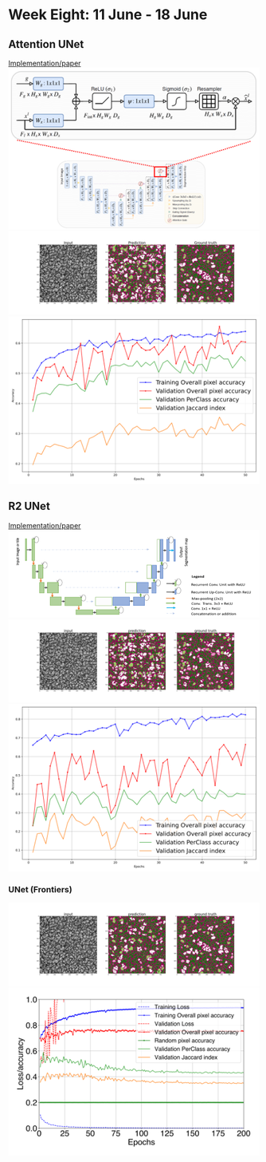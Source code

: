 <h1>Week Eight: 11 June - 18 June</h1>

## Attention UNet
<a href="https://github.com/LeeJunHyun/Image_Segmentation" target="_blank">Implementation/paper</a>
<img src="resources/week_8/AttU-Net.png">
<img src="resources/week_8/att_raster.svg">
<img src="resources/week_8/att_acc.svg">
<!-- <img src="resources/week_8/att_loss.svg"> -->


## R2 UNet
<a href="https://github.com/LeeJunHyun/Image_Segmentation" target="_blank">Implementation/paper</a>
<img src="resources/week_8/R2U-Net.png">
<img src="resources/week_4/unet_fl_best_val_1.svg">
<img src="resources/week_8/r2_acc.svg">
<!-- <img src="resources/week_8/att_loss.svg"> -->


### UNet (Frontiers)
<img src="resources/week_4/unet_iou_best_val_1.svg">
<img src="resources/week_4/unet_focal1.svg">